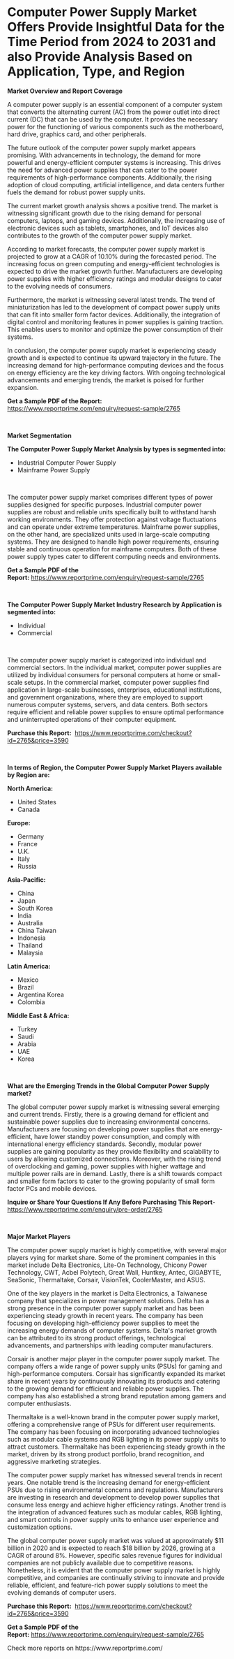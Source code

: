 <p><h1>Computer Power Supply Market Offers Provide Insightful Data for the Time Period from 2024 to 2031 and also Provide Analysis Based on Application, Type, and Region</h1></p><p><strong>Market Overview and Report Coverage</strong></p>
<p><p>A computer power supply is an essential component of a computer system that converts the alternating current (AC) from the power outlet into direct current (DC) that can be used by the computer. It provides the necessary power for the functioning of various components such as the motherboard, hard drive, graphics card, and other peripherals.</p><p>The future outlook of the computer power supply market appears promising. With advancements in technology, the demand for more powerful and energy-efficient computer systems is increasing. This drives the need for advanced power supplies that can cater to the power requirements of high-performance components. Additionally, the rising adoption of cloud computing, artificial intelligence, and data centers further fuels the demand for robust power supply units.</p><p>The current market growth analysis shows a positive trend. The market is witnessing significant growth due to the rising demand for personal computers, laptops, and gaming devices. Additionally, the increasing use of electronic devices such as tablets, smartphones, and IoT devices also contributes to the growth of the computer power supply market.</p><p>According to market forecasts, the computer power supply market is projected to grow at a CAGR of 10.10% during the forecasted period. The increasing focus on green computing and energy-efficient technologies is expected to drive the market growth further. Manufacturers are developing power supplies with higher efficiency ratings and modular designs to cater to the evolving needs of consumers.</p><p>Furthermore, the market is witnessing several latest trends. The trend of miniaturization has led to the development of compact power supply units that can fit into smaller form factor devices. Additionally, the integration of digital control and monitoring features in power supplies is gaining traction. This enables users to monitor and optimize the power consumption of their systems.</p><p>In conclusion, the computer power supply market is experiencing steady growth and is expected to continue its upward trajectory in the future. The increasing demand for high-performance computing devices and the focus on energy efficiency are the key driving factors. With ongoing technological advancements and emerging trends, the market is poised for further expansion.</p></p>
<p><strong>Get a Sample PDF of the Report:</strong> <a href="https://www.reportprime.com/enquiry/request-sample/2765">https://www.reportprime.com/enquiry/request-sample/2765</a></p>
<p>&nbsp;</p>
<p><strong>Market Segmentation</strong></p>
<p><strong>The Computer Power Supply Market Analysis by types is segmented into:</strong></p>
<p><ul><li>Industrial Computer Power Supply</li><li>Mainframe Power Supply</li></ul></p>
<p>&nbsp;</p>
<p><p>The computer power supply market comprises different types of power supplies designed for specific purposes. Industrial computer power supplies are robust and reliable units specifically built to withstand harsh working environments. They offer protection against voltage fluctuations and can operate under extreme temperatures. Mainframe power supplies, on the other hand, are specialized units used in large-scale computing systems. They are designed to handle high power requirements, ensuring stable and continuous operation for mainframe computers. Both of these power supply types cater to different computing needs and environments.</p></p>
<p><strong>Get a Sample PDF of the Report:</strong>&nbsp;<a href="https://www.reportprime.com/enquiry/request-sample/2765">https://www.reportprime.com/enquiry/request-sample/2765</a></p>
<p>&nbsp;</p>
<p><strong>The Computer Power Supply Market Industry Research by Application is segmented into:</strong></p>
<p><ul><li>Individual</li><li>Commercial</li></ul></p>
<p>&nbsp;</p>
<p><p>The computer power supply market is categorized into individual and commercial sectors. In the individual market, computer power supplies are utilized by individual consumers for personal computers at home or small-scale setups. In the commercial market, computer power supplies find application in large-scale businesses, enterprises, educational institutions, and government organizations, where they are employed to support numerous computer systems, servers, and data centers. Both sectors require efficient and reliable power supplies to ensure optimal performance and uninterrupted operations of their computer equipment.</p></p>
<p><strong>Purchase this Report:</strong>&nbsp; <a href="https://www.reportprime.com/checkout?id=2765&price=3590">https://www.reportprime.com/checkout?id=2765&price=3590</a></p>
<p>&nbsp;</p>
<p><strong>In terms of Region, the Computer Power Supply Market Players available by Region are:</strong></p>
<p>
    <p> <strong> North America: </strong>
        <ul>
            <li>United States</li>
            <li>Canada</li>
        </ul>
        </p> 
    <p> <strong> Europe: </strong>
        <ul>
            <li>Germany</li>
            <li>France</li>
            <li>U.K.</li>
            <li>Italy</li>
            <li>Russia</li>
        </ul>
        </p> 
    <p> <strong> Asia-Pacific: </strong>
        <ul>
            <li>China</li>
            <li>Japan</li>
            <li>South Korea</li>
            <li>India</li>
            <li>Australia</li>
            <li>China Taiwan</li>
            <li>Indonesia</li>
            <li>Thailand</li>
            <li>Malaysia</li>
        </ul>
        </p> 
    <p> <strong> Latin America: </strong>
        <ul>
            <li>Mexico</li>
            <li>Brazil</li>
            <li>Argentina Korea</li>
            <li>Colombia</li>
        </ul>
        </p> 
    <p> <strong> Middle East & Africa: </strong>
        <ul>
            <li>Turkey</li>
            <li>Saudi</li>
            <li>Arabia</li>
            <li>UAE</li>
            <li>Korea</li>
        </ul>
    </p>
    </p>
<p>&nbsp;</p>
<p><strong>What are the Emerging Trends in the Global Computer Power Supply market?</strong></p>
<p><p>The global computer power supply market is witnessing several emerging and current trends. Firstly, there is a growing demand for efficient and sustainable power supplies due to increasing environmental concerns. Manufacturers are focusing on developing power supplies that are energy-efficient, have lower standby power consumption, and comply with international energy efficiency standards. Secondly, modular power supplies are gaining popularity as they provide flexibility and scalability to users by allowing customized connections. Moreover, with the rising trend of overclocking and gaming, power supplies with higher wattage and multiple power rails are in demand. Lastly, there is a shift towards compact and smaller form factors to cater to the growing popularity of small form factor PCs and mobile devices.</p></p>
<p><strong>Inquire or Share Your Questions If Any Before Purchasing This Report</strong>- <a href="https://www.reportprime.com/enquiry/pre-order/2765">https://www.reportprime.com/enquiry/pre-order/2765</a></p>
<p>&nbsp;</p>
<p><strong>Major Market Players</strong></p>
<p><p>The computer power supply market is highly competitive, with several major players vying for market share. Some of the prominent companies in this market include Delta Electronics, Lite-On Technology, Chicony Power Technology, CWT, Acbel Polytech, Great Wall, Huntkey, Antec, GIGABYTE, SeaSonic, Thermaltake, Corsair, VisionTek, CoolerMaster, and ASUS.</p><p>One of the key players in the market is Delta Electronics, a Taiwanese company that specializes in power management solutions. Delta has a strong presence in the computer power supply market and has been experiencing steady growth in recent years. The company has been focusing on developing high-efficiency power supplies to meet the increasing energy demands of computer systems. Delta's market growth can be attributed to its strong product offerings, technological advancements, and partnerships with leading computer manufacturers.</p><p>Corsair is another major player in the computer power supply market. The company offers a wide range of power supply units (PSUs) for gaming and high-performance computers. Corsair has significantly expanded its market share in recent years by continuously innovating its products and catering to the growing demand for efficient and reliable power supplies. The company has also established a strong brand reputation among gamers and computer enthusiasts.</p><p>Thermaltake is a well-known brand in the computer power supply market, offering a comprehensive range of PSUs for different user requirements. The company has been focusing on incorporating advanced technologies such as modular cable systems and RGB lighting in its power supply units to attract customers. Thermaltake has been experiencing steady growth in the market, driven by its strong product portfolio, brand recognition, and aggressive marketing strategies.</p><p>The computer power supply market has witnessed several trends in recent years. One notable trend is the increasing demand for energy-efficient PSUs due to rising environmental concerns and regulations. Manufacturers are investing in research and development to develop power supplies that consume less energy and achieve higher efficiency ratings. Another trend is the integration of advanced features such as modular cables, RGB lighting, and smart controls in power supply units to enhance user experience and customization options.</p><p>The global computer power supply market was valued at approximately $11 billion in 2020 and is expected to reach $18 billion by 2026, growing at a CAGR of around 8%. However, specific sales revenue figures for individual companies are not publicly available due to competitive reasons. Nonetheless, it is evident that the computer power supply market is highly competitive, and companies are continually striving to innovate and provide reliable, efficient, and feature-rich power supply solutions to meet the evolving demands of computer users.</p></p>
<p><strong>Purchase this Report:</strong>&nbsp;&nbsp;<a href="https://www.reportprime.com/checkout?id=2765&price=3590">https://www.reportprime.com/checkout?id=2765&price=3590</a></p>
<p></p>
<p><strong>Get a Sample PDF of the Report:</strong>&nbsp;<a href="https://www.reportprime.com/enquiry/request-sample/2765">https://www.reportprime.com/enquiry/request-sample/2765</a></p>
<p>Check more reports on https://www.reportprime.com/</p>